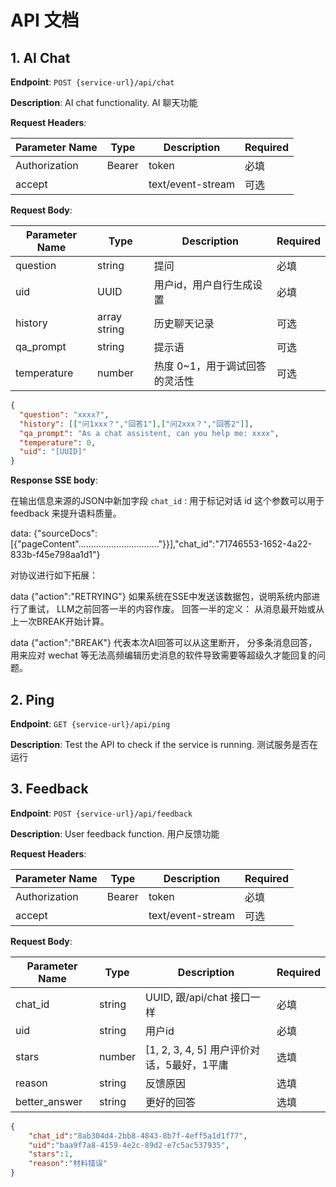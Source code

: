 # API 文档

## 1. AI Chat

**Endpoint**: `POST {service-url}/api/chat`

**Description**: AI chat functionality. AI 聊天功能

**Request Headers**:

| Parameter Name | Type   | Description       | Required |
| -------------- | ------ | ----------------- | -------- |
| Authorization  | Bearer | token             | 必填     |
| accept         |        | text/event-stream | 可选     |

**Request Body**:

| Parameter Name | Type         | Description              | Required |
| -------------- | ------------ | ------------------------ | -------- |
| question       | string       | 提问                     | 必填     |
| uid            | UUID         | 用户id，用户自行生成设置 | 必填     |
| history        | array string | 历史聊天记录             | 可选     |
| qa_prompt      | string       | 提示语                   | 可选     |
| temperature    | number       | 热度 0~1，用于调试回答的灵活性                 | 可选     |

```json
{
  "question": "xxxx?", 
  "history": [["问1xxx？","回答1"],["问2xxx？","回答2"]], 
  "qa_prompt": "As a chat assistent, can you help me: xxxx", 
  "temperature": 0,
  "uid": "[UUID]"
}
```

**Response SSE body**:

在输出信息来源的JSON中新加字段 `chat_id` : 用于标记对话 id 这个参数可以用于feedback 来提升语料质量。

data: {"sourceDocs":[{"pageContent"................................"}}],"chat_id":"71746553-1652-4a22-833b-f45e798aa1d1"}

对协议进行如下拓展：

data {"action":"RETRYING"}
如果系统在SSE中发送该数据包，说明系统内部进行了重试， LLM之前回答一半的内容作废。
回答一半的定义： 从消息最开始或从上一次BREAK开始计算。

data {"action":"BREAK"}
代表本次AI回答可以从这里断开， 分多条消息回答，用来应对 wechat 等无法高频编辑历史消息的软件导致需要等超级久才能回复的问题。


## 2. Ping

**Endpoint**: `GET {service-url}/api/ping`

**Description**: Test the API to check if the service is running. 测试服务是否在运行


## 3. Feedback

**Endpoint**: `POST {service-url}/api/feedback`

**Description**: User feedback function. 用户反馈功能

**Request Headers**:

| Parameter Name | Type   | Description       | Required |
| -------------- | ------ | ----------------- | -------- |
| Authorization  | Bearer | token             | 必填     |
| accept         |        | text/event-stream | 可选     |

**Request Body**:

| Parameter Name | Type   | Description                                | Required |
| -------------- | ------ | ------------------------------------------ | -------- |
| chat_id        | string | UUID, 跟/api/chat 接口一样                 | 必填     |
| uid            | string | 用户id                                     | 必填     |
| stars          | number | [1, 2, 3, 4, 5] 用户评价对话，5最好，1平庸 | 选填     |
| reason         | string | 反馈原因                                   | 选填     |
| better_answer  | string | 更好的回答                                 | 选填     |

```json
{
    "chat_id":"8ab304d4-2bb8-4843-8b7f-4eff5a1d1f77",
    "uid":"baa9f7a8-4159-4e2c-89d2-e7c5ac537935",
    "stars":1,
    "reason":"材料错误"
}
```
